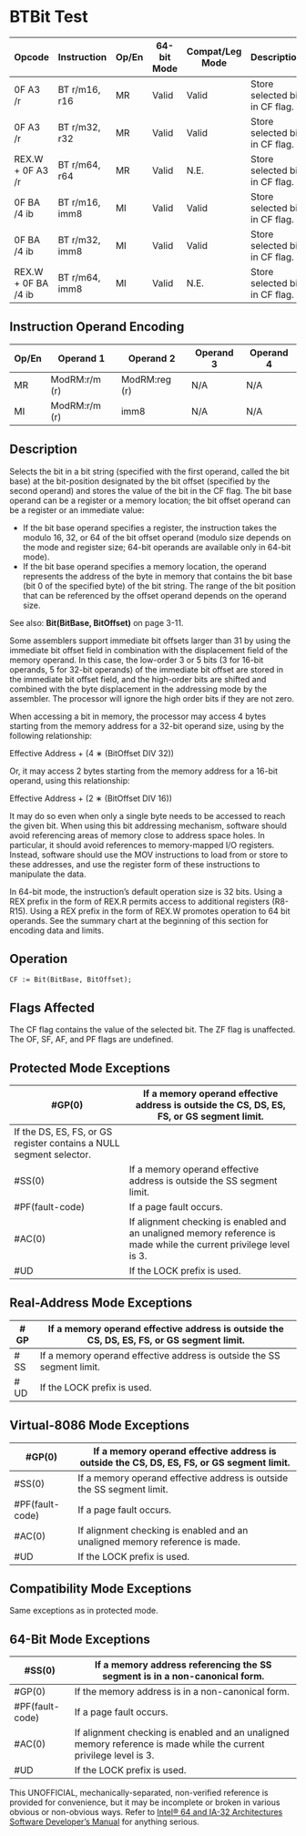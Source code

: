 # BT**Bit Test**

| Opcode              | Instruction    | Op/En | 64-bit Mode | Compat/Leg Mode | Description                    |
| ------------------- | -------------- | ----- | ----------- | --------------- | ------------------------------ |
| 0F A3 /r            | BT r/m16, r16  | MR    | Valid       | Valid           | Store selected bit in CF flag. |
| 0F A3 /r            | BT r/m32, r32  | MR    | Valid       | Valid           | Store selected bit in CF flag. |
| REX.W + 0F A3 /r    | BT r/m64, r64  | MR    | Valid       | N.E.            | Store selected bit in CF flag. |
| 0F BA /4 ib         | BT r/m16, imm8 | MI    | Valid       | Valid           | Store selected bit in CF flag. |
| 0F BA /4 ib         | BT r/m32, imm8 | MI    | Valid       | Valid           | Store selected bit in CF flag. |
| REX.W + 0F BA /4 ib | BT r/m64, imm8 | MI    | Valid       | N.E.            | Store selected bit in CF flag. |

## Instruction Operand Encoding

| Op/En | Operand 1     | Operand 2     | Operand 3 | Operand 4 |
| ----- | ------------- | ------------- | --------- | --------- |
| MR    | ModRM:r/m (r) | ModRM:reg (r) | N/A       | N/A       |
| MI    | ModRM:r/m (r) | imm8          | N/A       | N/A       |

## Description

Selects the bit in a bit string (specified with the first operand, called the bit base) at the bit-position designated by the bit offset (specified by the second operand) and stores the value of the bit in the CF flag. The bit base operand can be a register or a memory location; the bit offset operand can be a register or an immediate value:

- If the bit base operand specifies a register, the instruction takes the modulo 16, 32, or 64 of the bit offset operand (modulo size depends on the mode and register size; 64-bit operands are available only in 64-bit mode).
- If the bit base operand specifies a memory location, the operand represents the address of the byte in memory that contains the bit base (bit 0 of the specified byte) of the bit string. The range of the bit position that can be referenced by the offset operand depends on the operand size.

See also: **Bit(BitBase, BitOffset)** on page 3-11.

Some assemblers support immediate bit offsets larger than 31 by using the immediate bit offset field in combination with the displacement field of the memory operand. In this case, the low-order 3 or 5 bits (3 for 16-bit operands, 5 for 32-bit operands) of the immediate bit offset are stored in the immediate bit offset field, and the high-order bits are shifted and combined with the byte displacement in the addressing mode by the assembler. The processor will ignore the high order bits if they are not zero.

When accessing a bit in memory, the processor may access 4 bytes starting from the memory address for a 32-bit operand size, using by the following relationship:

Effective Address + (4 ∗ (BitOffset DIV 32))

Or, it may access 2 bytes starting from the memory address for a 16-bit operand, using this relationship:

Effective Address + (2 ∗ (BitOffset DIV 16))

It may do so even when only a single byte needs to be accessed to reach the given bit. When using this bit addressing mechanism, software should avoid referencing areas of memory close to address space holes. In particular, it should avoid references to memory-mapped I/O registers. Instead, software should use the MOV instructions to load from or store to these addresses, and use the register form of these instructions to manipulate the data.

In 64-bit mode, the instruction’s default operation size is 32 bits. Using a REX prefix in the form of REX.R permits access to additional registers (R8-R15). Using a REX prefix in the form of REX.W promotes operation to 64 bit operands. See the summary chart at the beginning of this section for encoding data and limits.

## Operation

```
CF := Bit(BitBase, BitOffset);

```

## Flags Affected

The CF flag contains the value of the selected bit. The ZF flag is unaffected. The OF, SF, AF, and PF flags are undefined.

## Protected Mode Exceptions

| \#​​​​GP(0)                                                         | If a memory operand effective address is outside the CS, DS, ES, FS, or GS segment limit.                          |
| ------------------------------------------------------------------- | ------------------------------------------------------------------------------------------------------------------ |
| If the DS, ES, FS, or GS register contains a NULL segment selector. |
| \#​​​​​SS(0)                                                        | If a memory operand effective address is outside the SS segment limit.                                             |
| \#​PF(fault-code)                                                   | If a page fault occurs.                                                                                            |
| \#​AC(0)                                                            | If alignment checking is enabled and an unaligned memory reference is made while the current privilege level is 3. |
| #​​​UD                                                              | If the LOCK prefix is used.                                                                                        |

## Real-Address Mode Exceptions

| \#​​​​GP  | If a memory operand effective address is outside the CS, DS, ES, FS, or GS segment limit. |
| --------- | ----------------------------------------------------------------------------------------- |
| \#​​​​​SS | If a memory operand effective address is outside the SS segment limit.                    |
| #​​​UD    | If the LOCK prefix is used.                                                               |

## Virtual-8086 Mode Exceptions

| \#​​​​GP(0)       | If a memory operand effective address is outside the CS, DS, ES, FS, or GS segment limit. |
| ----------------- | ----------------------------------------------------------------------------------------- |
| \#​​​​​SS(0)      | If a memory operand effective address is outside the SS segment limit.                    |
| \#​PF(fault-code) | If a page fault occurs.                                                                   |
| \#​AC(0)          | If alignment checking is enabled and an unaligned memory reference is made.               |
| #​​​UD            | If the LOCK prefix is used.                                                               |

## Compatibility Mode Exceptions

Same exceptions as in protected mode.

## 64-Bit Mode Exceptions

| \#​​​​​SS(0)      | If a memory address referencing the SS segment is in a non-canonical form.                                         |
| ----------------- | ------------------------------------------------------------------------------------------------------------------ |
| \#​​​​GP(0)       | If the memory address is in a non-canonical form.                                                                  |
| \#​PF(fault-code) | If a page fault occurs.                                                                                            |
| \#​AC(0)          | If alignment checking is enabled and an unaligned memory reference is made while the current privilege level is 3. |
| #​​​UD            | If the LOCK prefix is used.                                                                                        |

This UNOFFICIAL, mechanically-separated, non-verified reference is provided for convenience, but it may be
incomplete or broken in various obvious or non-obvious
ways. Refer to [Intel® 64 and IA-32 Architectures Software Developer’s Manual](https://software.intel.com/en-us/download/intel-64-and-ia-32-architectures-sdm-combined-volumes-1-2a-2b-2c-2d-3a-3b-3c-3d-and-4) for anything serious.
